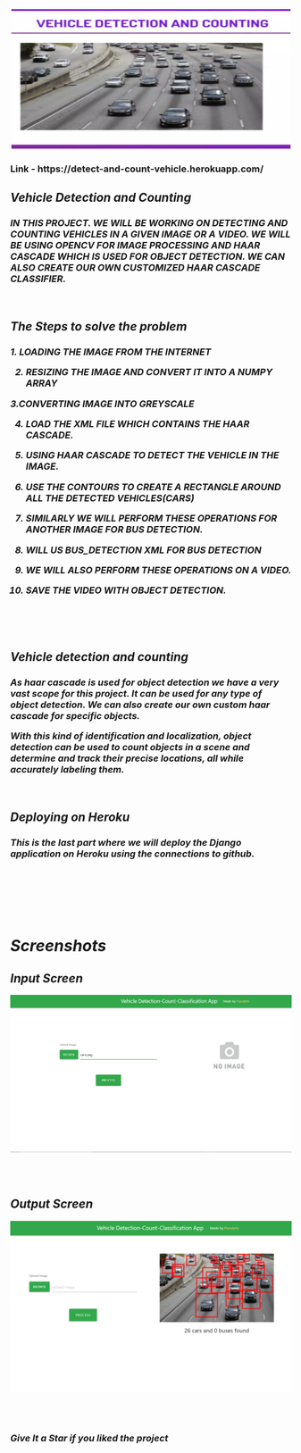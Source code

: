 <div align="center"> <img src="Screenshots/main.jpeg" width="500" height="250"> </center> </div>
<h3> Link -  https://detect-and-count-vehicle.herokuapp.com/ </h3>

 <i> <h2>Vehicle Detection and Counting</h2>

<h3><i> IN THIS PROJECT. WE WILL BE WORKING ON DETECTING AND COUNTING VEHICLES IN A GIVEN IMAGE OR A VIDEO. WE WILL BE USING OPENCV FOR IMAGE PROCESSING AND HAAR CASCADE WHICH IS USED FOR OBJECT DETECTION. WE CAN ALSO CREATE OUR OWN CUSTOMIZED HAAR CASCADE CLASSIFIER.</h2>
  

<br>
<h2>The Steps to solve the problem

<h3>
1. LOADING THE IMAGE FROM THE INTERNET <br>

2. RESIZING THE IMAGE AND CONVERT IT INTO A NUMPY ARRAY  <br>

3.CONVERTING IMAGE INTO GREYSCALE <br>

4. LOAD THE XML FILE WHICH CONTAINS THE HAAR CASCADE. <br>

5. USING HAAR CASCADE TO DETECT THE VEHICLE IN THE IMAGE. <br>

6. USE THE CONTOURS TO CREATE A RECTANGLE AROUND ALL THE DETECTED VEHICLES(CARS) <br>

7. SIMILARLY WE WILL PERFORM THESE OPERATIONS FOR ANOTHER IMAGE FOR BUS DETECTION. <br>

8. WILL US BUS_DETECTION XML FOR BUS DETECTION <br>

9. WE WILL ALSO PERFORM THESE OPERATIONS ON A VIDEO. <br>

 10. SAVE THE VIDEO WITH OBJECT DETECTION. <br> </h3>

<br> <br> <br>
  
 
<h2>Vehicle detection and counting

<h3> As haar cascade is used for object detection we have a very vast scope for this project. It can be used for any type of object detection. We can also create our own custom haar cascade for specific objects.

With this kind of identification and localization, object detection can be used to count objects in a scene and determine and track their precise locations, all while accurately labeling them. </h3>
  <br> 
  
  <h2>Deploying on Heroku

<h3> This is the last part where we will deploy the Django application on Heroku using the connections to github. </h3>
  <br> 

<br>


  <br> <br>
  
  <h1> Screenshots </h1>
  <h2> Input Screen </h2>

  <img src="Screenshots/Screenshot (2).png" /> 
  
  <br><br>
  
<h2> Output Screen </h2> 

  <img src="Screenshots/Screenshot (1).png" /> 
  
  <br><br>



### Give It a Star if you liked the project 

